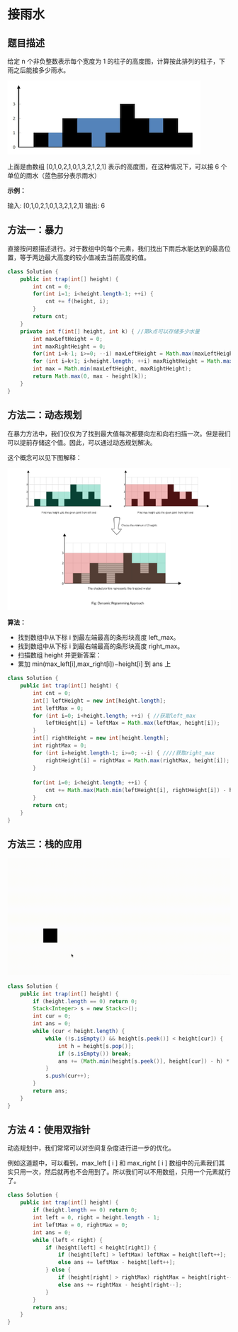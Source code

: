 # 接雨水

## 题目描述

给定 n 个非负整数表示每个宽度为 1 的柱子的高度图，计算按此排列的柱子，下雨之后能接多少雨水。

![接雨水示例图](img/接雨水.png)

上面是由数组 [0,1,0,2,1,0,1,3,2,1,2,1] 表示的高度图，在这种情况下，可以接 6 个单位的雨水（蓝色部分表示雨水）

**示例：**

输入: [0,1,0,2,1,0,1,3,2,1,2,1]
输出: 6

## 方法一：暴力

直接按问题描述进行。对于数组中的每个元素，我们找出下雨后水能达到的最高位置，等于两边最大高度的较小值减去当前高度的值。

```java
class Solution {
    public int trap(int[] height) {
        int cnt = 0;
        for(int i=1; i<height.length-1; ++i) {
            cnt += f(height, i);
        }
        return cnt;
    }
    private int f(int[] height, int k) { //第k点可以存储多少水量
        int maxLeftHeight = 0;
        int maxRightHeight = 0;
        for(int i=k-1; i>=0; --i) maxLeftHeight = Math.max(maxLeftHeight, height[i]);
        for (int i=k+1; i<height.length; ++i) maxRightHeight = Math.max(maxRightHeight, height[i]);
        int max = Math.min(maxLeftHeight, maxRightHeight);
        return Math.max(0, max - height[k]);
    }
}
```

## 方法二：动态规划

在暴力方法中，我们仅仅为了找到最大值每次都要向左和向右扫描一次。但是我们可以提前存储这个值。因此，可以通过动态规划解决。

这个概念可以见下图解释：

![动态规划概念图](img/接雨水2.png)

**算法：**

- 找到数组中从下标 i 到最左端最高的条形块高度 left_max。
- 找到数组中从下标 i 到最右端最高的条形块高度 right_max。
- 扫描数组 height 并更新答案：
- 累加 min(max_left[i],max_right[i])−height[i] 到 ans 上

```java
class Solution {
    public int trap(int[] height) {
        int cnt = 0;
        int[] leftHeight = new int[height.length];
        int leftMax = 0;
        for (int i=0; i<height.length; ++i) { //获取left_max
            leftHeight[i] = leftMax = Math.max(leftMax, height[i]);
        }
        int[] rightHeight = new int[height.length];
        int rightMax = 0;
        for (int i=height.length-1; i>=0; --i) { ////获取right_max
            rightHeight[i] = rightMax = Math.max(rightMax, height[i]);
        }

        for(int i=0; i<height.length; ++i) {
            cnt += Math.max(Math.min(leftHeight[i], rightHeight[i]) - height[i], 0);
        }
        return cnt;
    }
}
```

## 方法三：栈的应用

![单调栈解法图示](img/接雨水3.gif)

```java
class Solution {
    public int trap(int[] height) {
        if (height.length == 0) return 0;
        Stack<Integer> s = new Stack<>();
        int cur = 0;
        int ans = 0;
        while (cur < height.length) {
            while (!s.isEmpty() && height[s.peek()] < height[cur]) {
                int h = height[s.pop()];
                if (s.isEmpty()) break;
                ans += (Math.min(height[s.peek()], height[cur]) - h) * (cur - s.peek() - 1);
            }
            s.push(cur++);
        }
        return ans;
    }
}
```

## 方法 4：使用双指针

动态规划中，我们常常可以对空间复杂度进行进一步的优化。

例如这道题中，可以看到，max_left [ i ] 和 max_right [ i ] 数组中的元素我们其实只用一次，然后就再也不会用到了。所以我们可以不用数组，只用一个元素就行了。

```java
class Solution {
    public int trap(int[] height) {
        if (height.length == 0) return 0;
        int left = 0, right = height.length - 1;
        int leftMax = 0, rightMax = 0;
        int ans = 0;
        while (left < right) {
            if (height[left] < height[right]) {
                if (height[left] > leftMax) leftMax = height[left++];
                else ans += leftMax - height[left++];
            } else {
                if (height[right] > rightMax) rightMax = height[right--];
                else ans += rightMax - height[right--];
            }
        }
        return ans;
    }
}
```

